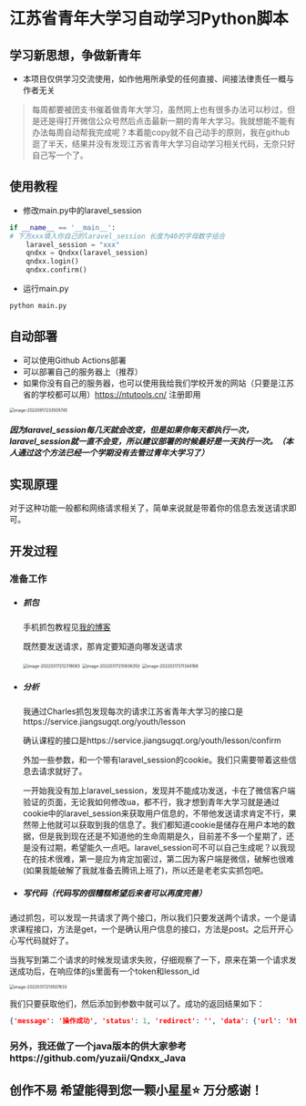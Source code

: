 # 江苏省青年大学习自动学习Python脚本
## 学习新思想，争做新青年 
- 本项目仅供学习交流使用，如作他用所承受的任何直接、间接法律责任一概与作者无关
> 每周都要被团支书催着做青年大学习，虽然网上也有很多办法可以秒过，但是还是得打开微信公众号然后点击最新一期的青年大学习。我就想能不能有办法每周自动帮我完成呢？本着能copy就不自己动手的原则，我在github逛了半天，结果并没有发现江苏省青年大学习自动学习相关代码，无奈只好自己写一个了。

## 使用教程

- 修改main.py中的laravel_session

```python
if __name__ == '__main__':
# 下方xxx填入你自己的laravel_session 长度为40的字母数字组合
    laravel_session = "xxx"
    qndxx = Qndxx(laravel_session)
    qndxx.login()
    qndxx.confirm()

```

- 运行main.py 

```bash
python main.py
```

## 自动部署

- 可以使用Github Actions部署
- 可以部署自己的服务器上（推荐）
- 如果你没有自己的服务器，也可以使用我给我们学校开发的网站（只要是江苏省的学校都可以用）https://ntutools.cn/ 注册即用 

<img src="https://file-1305871479.cos.ap-nanjing.myqcloud.com/img/202209172335530.png" alt="image-20220917233505745" style="zoom:50%;" />

##### 因为laravel_session每几天就会改变，但是如果你每天都执行一次，laravel_session就一直不会变，所以建议部署的时候最好是一天执行一次。（本人通过这个方法已经一个学期没有去管过青年大学习了）

## 实现原理

对于这种功能一般都和网络请求相关了，简单来说就是带着你的信息去发送请求即可。

## 开发过程

### 准备工作

+ ##### 抓包

  手机抓包教程见[我的博客](https://yuzai.xyz/archives/c59a0c1a.html)

  既然要发送请求，那肯定要知道向哪发送请求

  <img src="https://file-1305871479.cos.ap-nanjing.myqcloud.com/img/202204301653990.png" alt="image-20220317212319083" style="zoom:50%;" />

  <img src="https://file-1305871479.cos.ap-nanjing.myqcloud.com/img/202204301653543.png" alt="image-20220317210836350" style="zoom:50%;" />

  <img src="https://file-1305871479.cos.ap-nanjing.myqcloud.com/img/202204302000461.png" alt="image-20220317211344168" style="zoom:50%;" />

+ ##### 分析

  我通过Charles抓包发现每次的请求江苏省青年大学习的接口是https://service.jiangsugqt.org/youth/lesson

  确认课程的接口是https://service.jiangsugqt.org/youth/lesson/confirm

  外加一些参数，和一个带有laravel_session的cookie。我们只需要带着这些信息去请求就好了。

  一开始我没有加上laravel_session，发现并不能成功发送，卡在了微信客户端验证的页面，无论我如何修改ua，都不行，我才想到青年大学习就是通过cookie中的laravel_session来获取用户信息的，不带他发送请求肯定不行，果然带上他就可以获取到我的信息了。我们都知道cookie是储存在用户本地的数据，但是我到现在还是不知道他的生命周期是久，目前差不多一个星期了，还是没有过期，希望能久一点吧。laravel_session可不可以自己生成呢？以我现在的技术很难，第一是应为肯定加密过，第二因为客户端是微信，破解也很难(如果我能破解了我就准备去腾讯上班了)，所以还是老老实实抓包吧。

+ ##### 写代码（代码写的很糟糕希望后来者可以再度完善）

​		通过抓包，可以发现一共请求了两个接口，所以我们只要发送两个请求，一个是请求课程接口，方法是get，一个是确认用户信息的接口，方法是post。之后开开心心写代码就好了。

​		当我写到第二个请求的时候发现请求失败，仔细观察了一下，原来在第一个请求发送成功后，在响应体的js里面有一个token和lesson_id

<img src="https://file-1305871479.cos.ap-nanjing.myqcloud.com/img/202204302000219.png" alt="image-20220317213507633" style="zoom:50%;" />

我们只要获取他们，然后添加到参数中就可以了。成功的返回结果如下：

```json
{'message': '操作成功', 'status': 1, 'redirect': '', 'data': {'url': 'https://h5.cyol.com/special/daxuexi/cep3js1vq4/m.html'}}
```

### 另外，我还做了一个java版本的供大家参考https://github.com/yuzaii/Qndxx_Java

## 创作不易 希望能得到您一颗小星星⭐️ 万分感谢！

